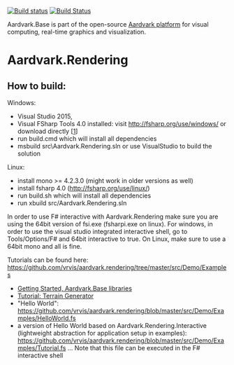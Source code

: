 [![Build status](https://ci.appveyor.com/api/projects/status/oqg1tw2ax1jl8qjx/branch/master?svg=true)](https://ci.appveyor.com/project/haraldsteinlechner/aardvark-rendering/branch/master)
[![Build Status](https://api.travis-ci.org/aardvark-platform/aardvark.rendering.svg?branch=master)](https://travis-ci.org/aardvark-platform/aardvark.rendering)

Aardvark.Base is part of the open-source [Aardvark platform](https://github.com/aardvark-platform/aardvark.docs) for visual computing, real-time graphics and visualization.

# Aardvark.Rendering

How to build:
------

Windows:
- Visual Studio 2015,
- Visual FSharp Tools 4.0 installed: visit http://fsharp.org/use/windows/ or download directly [[1]]
- run build.cmd which will install all dependencies
- msbuild src\Aardvark.Rendering.sln or use VisualStudio to build the solution

Linux:
- install mono >= 4.2.3.0 (might work in older versions as well)
- install fsharp 4.0 (http://fsharp.org/use/linux/)
- run build.sh which will install all dependencies
- run xbuild src/Aardvark.Rendering.sln

In order to use F# interactive with Aardvark.Rendering make sure you are using the 64bit version of fsi.exe (fsharpi.exe on linux). 
For windows, in order to use the visual studio integrated interactive shell, go to Tools/Options/F#  and 64bit interactive to true.
On Linux, make sure to use a 64bit mono and all is fine.

Tutorials can be found here:
https://github.com/vrvis/aardvark.rendering/tree/master/src/Demo/Examples
- [Getting Started, Aardvark.Base libraries](https://github.com/vrvis/aardvark/wiki)
- [Tutorial: Terrain Generator](https://aszabo314.github.io/stuff/terraingenerator.html)
- "Hello World": https://github.com/vrvis/aardvark.rendering/blob/master/src/Demo/Examples/HelloWorld.fs
- a version of Hello World based on Aardvark.Rendering.Interactive (lightweight abstraction for application setup in examples): https://github.com/vrvis/aardvark.rendering/blob/master/src/Demo/Examples/Tutorial.fs ... Note that this file can be executed in the F# interactive shell



[1]: https://www.microsoft.com/en-us/download/details.aspx?id=48179


